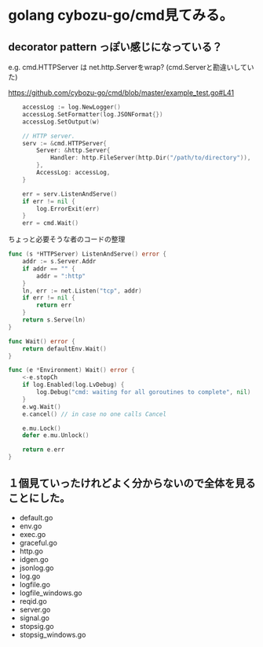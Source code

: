 # golang cybozu-go/cmd見てみる。

## decorator pattern っぽい感じになっている？

e.g. cmd.HTTPServer は net.http.Serverをwrap?
(cmd.Serverと勘違いしていた)

https://github.com/cybozu-go/cmd/blob/master/example_test.go#L41

```go
	accessLog := log.NewLogger()
	accessLog.SetFormatter(log.JSONFormat{})
	accessLog.SetOutput(w)

	// HTTP server.
	serv := &cmd.HTTPServer{
		Server: &http.Server{
			Handler: http.FileServer(http.Dir("/path/to/directory")),
		},
		AccessLog: accessLog,
	}

	err = serv.ListenAndServe()
	if err != nil {
		log.ErrorExit(err)
	}
	err = cmd.Wait()
```

ちょっと必要そうな者のコードの整理

```go
func (s *HTTPServer) ListenAndServe() error {
	addr := s.Server.Addr
	if addr == "" {
		addr = ":http"
	}
	ln, err := net.Listen("tcp", addr)
	if err != nil {
		return err
	}
	return s.Serve(ln)
}

func Wait() error {
	return defaultEnv.Wait()
}

func (e *Environment) Wait() error {
	<-e.stopCh
	if log.Enabled(log.LvDebug) {
		log.Debug("cmd: waiting for all goroutines to complete", nil)
	}
	e.wg.Wait()
	e.cancel() // in case no one calls Cancel

	e.mu.Lock()
	defer e.mu.Unlock()

	return e.err
}
```

## １個見ていったけれどよく分からないので全体を見ることにした。

- default.go
- env.go
- exec.go
- graceful.go
- http.go
- idgen.go
- jsonlog.go
- log.go
- logfile.go
- logfile_windows.go
- reqid.go
- server.go
- signal.go
- stopsig.go
- stopsig_windows.go

